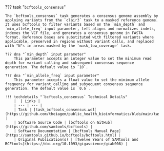 ??? task "`bcftools_consensus`"

<!-- if: theiaviral -->
    The `bcftools_consensus` task generates a consensus genome assembly by applying variants from the `clair3` task to a masked reference genome. It uses bcftools to filter variants based on the `min_depth` and `min_allele_freq` input parameter, left aligns and normalizes indels, indexes the VCF file, and generates a consensus genome in FASTA format. Reference bases are substituted with filtered variants where applicable, preserved in regions without variant calls, and replaced with "N"s in areas masked by the `mask_low_coverage` task.

    ??? dna "`min_depth` input parameter"
        This parameter accepts an integer value to set the minimum read depth for variant calling and subsequent consensus sequence generation. The default value is `10`.

    ??? dna "`min_allele_freq` input parameter"
        This parameter accepts a float value to set the minimum allele frequency for variant calling and subsequent consensus sequence generation. The default value is `0.6`.
<!-- endif -->

    !!! techdetails "`bcftools_consensus` Technical Details"
        |  | Links |
        | --- | --- |
        | Task | [task_bcftools_consensus.wdl](https://github.com/theiagen/public_health_bioinformatics/blob/main/tasks/assembly/task_bcftools_consensus.wdl) |
        | Software Source Code | [bcftools on GitHub](https://github.com/samtools/bcftools) |
        | Software Documentation | [bcftools Manual Page](https://samtools.github.io/bcftools/bcftools.html) |
        | Original Publication(s) | [Twelve Years of SAMtools and BCFtools](https://doi.org/10.1093/gigascience/giab008) |